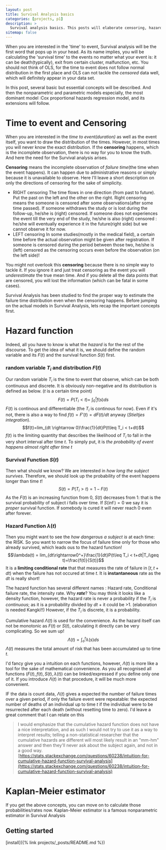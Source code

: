 ```yaml
---
layout: post
title: Survival Analysis basics
categories: [projects, p1]
description: >
  Survival analysis basics. This posts will elaborate censoring, hazard function and nonparametric survival analysis(KM estimator)
sitemap: false
---
```


When you are interested in the 'time' to event, Survival analysis will be the first word that pops up in your head. As its name implies, you will be calculating the 'survival time' to the events no matter what your event is: it can be death(typically), exit from certain cluster, malfunction, etc.  You should not think of OLS, for the time to event does not follow normal distribution in the first place and  OLS can not tackle the *censored* data well, which will definitely appear in your data set.

In this post, several basic but essential concepts will be described. And then the nonparametric and parametric models especially, the most dominant model :Cox proportional hazards regression model, and its extensions will follow. 


# Time to event and Censoring

When you are interested in the *time to event(duration)* as well as the event itself, you want to draw the distribution of the times. However, in most times you will never know the exact distribution. If the **censoring** happens, which is the incomplete observation, there is no way for you to know the truth. And here the need for the Survival analysis arises. 

**Censoring** means the incomplete observation of *failure time*(the time when the event happens). It can happen due to administrative reasons or simply because it is unavailable to observe. Here I'll leave a short description on only the directions of censoring for the sake of simplicity. 

* RIGHT censoring
	The time flows in one direction (from past to future). Put the past on the left and the other on the right. Right censoring means the someone is censored after some observations(after some time passed). If someone withdraws the study or is lost during the follow-up, he/she is (right) censored. If someone does not experiences the event till the very end of the study, he/she is also (right) censored : he/she will eventually experience it in the future(right side) but we cannot observe it for now. 
* LEFT censoring
	In some studies(mostly in the medical field), a certain time before the actual observation might be given after registration. If someone is censored during the period between those two, he/she is (left) censored as the censoring occurs even before the observation (on the left side)! 
	
You might not overlook this **censoring** because there is no simple way to tackle it. If you ignore it and just treat censoring as the event you will *underestimate* the true mean time. And if you delete all the data points that are censored, you will lost the information (which can be fatal in some cases). 

Survival Analysis has been studied to find the proper way to estimate the failure time distribution even when the censoring happens.  Before jumping on the actual models in Survival Analysis, lets recap the important concepts first. 

# Hazard function
Indeed, all you have to know is what the *hazard* is for the rest of the discourse. To get the idea of what it is, we should define the random variable and its $F(t)$ and the survival function $S(t)$ first.

### random variable $T_i$ and  distribution $F(t)$
Our random variable $T_i$ is the time to event that observe, which can be both continuous and discrete. It is obviously non-negative and its distribution is defined as below. ($t$ is a certain time point)$$F(t) = P(T_i<t) = \ \int_0^tf(s)ds$$$F(t)$ is continous and differentiable (the $T_i$ is continous for now). Even if it's not, there is also a way to find $f(t) = F'(t) = dF(t)/dt$ anyway (*Stieltjes integration*). 
$$f(t)=lim_{dt \rightarrow 0}\frac{1}{dt}P(t\leq T_i < t+dt)$$
$f(t)$ is the limiting quantity that describes the likelihood of $T_i$ to fall in the very short interval after time $t$. To simply put, it is *the probability of event happens almost right after time t* 

### Survival Function $S(t)$
Then what should we know? We are interested in *how long the subject survives*. Therefore, we should look up the probability of the event happens longer than time $t$! $$S(t)=P(T_i>t)=1-F(t)$$ As the $F(t)$ is an increasing function from 0, $S(t)$ decreases from 1: that is the survival probability of subject $i$ falls over time. If $S(\inf)=0$ we say it is *proper* survival function. If somebody is cured it will never reach 0 even after forever.  

### Hazard Function $\lambda(t)$
Then you might want to see the *how dangerous a subject is* at each time: the RISK.  So you want to narrow the focus of failure time only for those who already survived, which leads ous to the hazard function!
$$\lambda(t) = lim_{dt\rightarrow0^+}\frac{1}{dt}P(t\leq T_i < t+dt|T_i\geq t)=\frac{f(t)}{S(t)}$$ It is a **limiting conditional rate**  that that measures the rate of failure in $[t,t+dt)$ when the failure has not occured at time $t$. It is **instantaneous** rate as the $dt$ is really short! 

The hazard function has several different names : Hazard rate, Conditional failure rate, the intensity rate. Why ***rate***? You may think it looks like a density function, however, the hazard rate is never a probability if the $T_i$ is *continuous*; as it is a probability divided by $dt$ + it could be >1. (elaboration is needed Kangki!!) However, if the $T_i$ is discrete, it is a probability.

Cumulative hazard $\Lambda(t)$ is used for the convenience. As the hazard itself can not be monotonic as $F(t)$ or $S(t)$, calculating it directly can be very complicating. So we sum up!$$\Lambda(t)=\int_o^t \lambda(s)ds$$ $\Lambda(t)$ measures the total amount of risk that has been accumulated up to time $t$.  

I'd fancy give you a intuition on each functions, however, $\Lambda(t)$ is more like a tool for the sake of mathematical convenience. As you all recognised all functions ($F(t), f(t), S(t), \lambda(t)$) can be linked/expressed if you define only one of it. If you introduce $\Lambda(t)$ in that procedure, it will be much more convenient. 

IF the data is count data, $\Lambda(t)$ gives a expected  the number of failure times over a given period, if only the failure event were repeatable:  the expected number of deaths of an individual up to time $t$ if the individual were to be resurrected after each death (without resetting time to zero). I'd leave a great comment that I can relate on this

> I would emphasize that the cumulative hazard function does not have a nice interpretation, and as such I would not try to use it as a way to interpret results; telling a non-statistical researcher that the cumulative hazards are different will most likely result in an "mm-hm" answer and then they'll never ask about the subject again, and not in a good way. 
> [https://stats.stackexchange.com/questions/60238/intuition-for-cumulative-hazard-function-survival-analysis](https://stats.stackexchange.com/questions/60238/intuition-for-cumulative-hazard-function-survival-analysis)

# Kaplan-Meier estimator
If you get the above concepts, you can move on to calculate those probabilities/rates now. Kaplan-Meier estimator is a famous nonparametric estimator in Survival Analysis

## Getting started
[install]({% link projects/_posts/README.md %})
